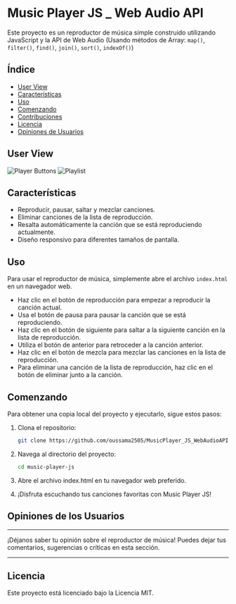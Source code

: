 # Music Player JS _ Web Audio API

Este proyecto es un reproductor de música simple construido utilizando JavaScript y la API de Web Audio (Usando métodos de Array: `map()`, `filter()`, `find()`, `join()`, `sort()`, `indexOf()`)

## Índice

- [User View](#user-view)
- [Características](#características)
- [Uso](#uso)
- [Comenzando](#comenzando)
- [Contribuciones](#contribuciones)
- [Licencia](#licencia)
- [Opiniones de Usuarios](#opiniones-de-usuarios)

## User View
![Player Buttons ](Music_Player1.png)
![Playlist](Music_Player_2.png)

## Características

- Reproducir, pausar, saltar y mezclar canciones.
- Eliminar canciones de la lista de reproducción.
- Resalta automáticamente la canción que se está reproduciendo actualmente.
- Diseño responsivo para diferentes tamaños de pantalla.

## Uso

Para usar el reproductor de música, simplemente abre el archivo `index.html` en un navegador web.

- Haz clic en el botón de reproducción para empezar a reproducir la canción actual.
- Usa el botón de pausa para pausar la canción que se está reproduciendo.
- Haz clic en el botón de siguiente para saltar a la siguiente canción en la lista de reproducción.
- Utiliza el botón de anterior para retroceder a la canción anterior.
- Haz clic en el botón de mezcla para mezclar las canciones en la lista de reproducción.
- Para eliminar una canción de la lista de reproducción, haz clic en el botón de eliminar junto a la canción.

## Comenzando

Para obtener una copia local del proyecto y ejecutarlo, sigue estos pasos:

1. Clona el repositorio:

   ```bash
   git clone https://github.com/oussama2505/MusicPlayer_JS_WebAudioAPI.git

2. Navega al directorio del proyecto:
   ```bash
   cd music-player-js

3. Abre el archivo index.html en tu navegador web preferido.
4. ¡Disfruta escuchando tus canciones favoritas con Music Player JS!

## Opiniones de los Usuarios

---

¡Déjanos saber tu opinión sobre el reproductor de música! Puedes dejar tus comentarios, sugerencias o críticas en esta sección.

---

## Licencia

Este proyecto está licenciado bajo la Licencia MIT.
